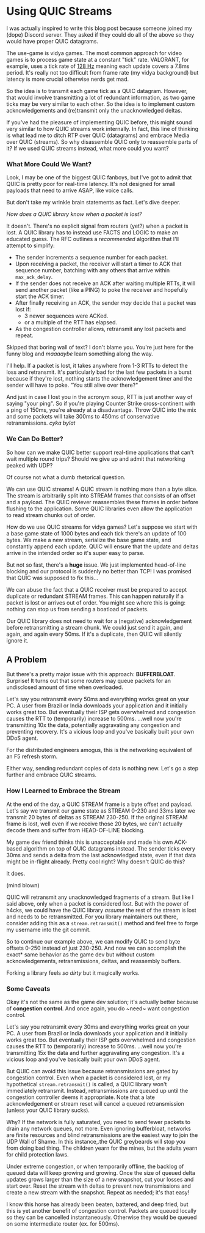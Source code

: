 # Using QUIC Streams
I was actually inspired to write this blog post because someone joined my (dope) Discord server.
They asked if they could do all of the above so they would have proper QUIC datagrams.

The use-game is vidya games.
The most common approach for video games is to process game state at a constant "tick" rate.
VALORANT, for example, uses a tick rate of [128 Hz](https://playvalorant.com/en-us/news/dev/how-we-got-to-the-best-performing-valorant-servers-since-launch/) meaning each update covers a 7.8ms period.
It's really not too difficult from frame rate (my vidya background) but latency is more crucial otherwise nerds get mad.

So the idea is to transmit each game tick as a QUIC datagram.
However, that would involve transmitting a lot of redundant information, as two game ticks may be very similar to each other.
So the idea is to implement custom acknowledgements and (re)transmit only the unacknowledged deltas.

If you've had the pleasure of implementing QUIC before, this might sound very similar to how QUIC streams work internally.
In fact, this line of thinking is what lead me to ditch RTP over QUIC (datagrams) and embrace Media over QUIC (streams).
So why disassemble QUIC only to reassemble parts of it?
If we used QUIC streams instead, what more could you want?

### What More Could We Want?
Look, I may be one of the biggest QUIC fanboys, but I've got to admit that QUIC is pretty poor for real-time latency.
It's not designed for small payloads that need to arrive ASAP, like voice calls.

But don't take my wrinkle brain statements as fact.
Let's dive deeper.

*How does a QUIC library know when a packet is lost?*

It doesn't.
There's no explicit signal from routers (yet?) when a packet is lost.
A QUIC library has to instead use FACTS and LOGIC to make an educated guess.
The RFC outlines a *recommended* algorithm that I'll attempt to simplify:

- The sender increments a sequence number for each packet.
- Upon receiving a packet, the receiver will start a timer to ACK that sequence number, batching with any others that arrive within `max_ack_delay`.
- If the sender does not receive an ACK after waiting multiple RTTs, it will send another packet (like a PING) to poke the receiver and hopefully start the ACK timer.
- After finally receiving an ACK, the sender *may* decide that a packet was lost if:
  - 3 newer sequences were ACKed.
  - or a multiple of the RTT has elapsed.
- As the congestion controller allows, retransmit any lost packets and repeat.

Skipped that boring wall of text?
I don't blame you.
You're just here for the funny blog and *maaaaybe* learn something along the way.

I'll help.
If a packet is lost, it takes anywhere from 1-3 RTTs to detect the loss and retransmit.
It's particularly bad for the last few packets in a burst because if they're lost, nothing starts the acknowledgement timer and the sender will have to poke.
"You still alive over there?"

And just in case I lost you in the acronym soup, RTT is just another way of saying "your ping".
So if you're playing Counter Strike cross-continent with a ping of 150ms, you're already at a disadvantage.
Throw QUIC into the mix and some packets will take 300ms to 450ms of conservative retransmissions.
*cyka bylat*

### We Can Do Better?
So how can we make QUIC better support real-time applications that can't wait multiple round trips?
Should we give up and admit that networking peaked with UDP?

Of course not what a dumb rhetorical question.

We can use QUIC streams!
A QUIC stream is nothing more than a byte slice.
The stream is arbitrarily split into STREAM frames that consists of an offset and a payload.
The QUIC reviever reassembles these frames in order before flushing to the application.
Some QUIC libraries even allow the application to read stream chunks out of order.

How do we use QUIC streams for vidya games?
Let's suppose we start with a base game state of 1000 bytes and each tick there's an update of 100 bytes.
We make a new stream, serialize the base game state, and constantly append each update.
QUIC will ensure that the update and deltas arrive in the intended order so it's super easy to parse.

But not so fast, there's a **huge** issue.
We just implemented head-of-line blocking and our protocol is suddenly no better than TCP!
I was promised that QUIC was supposed to fix this...



We can abuse the fact that a QUIC receiver must be prepared to accept duplicate or redundant STREAM frames.
This can happen naturally if a packet is lost or arrives out of order.
You might see where this is going: nothing can stop us from sending a boatload of packets.




Our QUIC library does not need to wait for a (negative) acknowledgement before retransmitting a stream chunk.
We could just send it again, and again, and again every 50ms.
If it's a duplicate, then QUIC will silently ignore it.

## A Problem

But there's a pretty major issue with this approach:
**BUFFERBLOAT**.
Surprise!
It turns out that some routers may queue packets for an undisclosed amount of time when overloaded.

Let's say you retransmit every 50ms and everything works great on your PC.
A user from Brazil or India downloads your application and it initially works great too.
But eventually their ISP gets overwhelmed and congestion causes the RTT to (temporarily) increase to 500ms.
...well now you're transmitting 10x the data, potentially aggravating any congestion and preventing recovery.
It's a vicious loop and you've basically built your own DDoS agent.

For the distributed engineers amogus, this is the networking equivalent of an F5 refresh storm.


Either way, sending redundant copies of data is nothing new.
Let's go a step further and embrace QUIC streams.

### How I Learned to Embrace the Stream


At the end of the day, a QUIC STREAM frame is a byte offset and payload.
Let's say we transmit our game state as STREAM 0-230 and 33ms later we transmit 20 bytes of deltas as STREAM 230-250.
If the original STREAM frame is lost, well even if we receive those 20 bytes, we can't actually decode them and suffer from HEAD-OF-LINE blocking.

My game dev friend thinks this is unacceptable and made his own ACK-based algorithm on top of QUIC datagrams instead.
The sender ticks every 30ms and sends a delta from the last acknowledged state, even if that data might be in-flight already.
Pretty cool right?
Why doesn't QUIC do this?

It does.

(mind blown)

QUIC will retransmit any unacknowledged fragments of a stream.
But like I said above, only when a packet is considered lost.
But with the power of h4cks, we could have the QUIC library *assume* the rest of the stream is lost and needs to be retransmitted.
For you library maintainers out there, consider adding this as a `stream.retransmit()` method and feel free to forge my username into the git commit.

So to continue our example above, we can modify QUIC to send byte offsets 0-250 instead of just 230-250.
And now we can accomplish the exact* same behavior as the game dev but without custom acknowledgements, retransmissions, deltas, and reassembly buffers.

Forking a library feels *so dirty* but it magically works.


### Some Caveats
Okay it's not the same as the game dev solution; it's actually better because of **congestion control**.
And once again, you do ~need~ want congestion control.



Let's say you retransmit every 30ms and everything works great on your PC.
A user from Brazil or India downloads your application and it initially works great too.
But eventually their ISP gets overwhelmed and congestion causes the RTT to (temporarily) increase to 500ms.
...well now you're transmitting 15x the data and further aggravating any congestion.
It's a vicious loop and you've basically built your own DDoS agent.

But QUIC can avoid this issue because retransmissions are gated by congestion control.
Even when a packet is considered lost, or my hypothetical `stream.retransmit()` is called, a QUIC library won't immediately retransmit.
Instead, retransmissions are queued up until the congestion controller deems it appropriate.
Note that a late acknowledgement or stream reset will cancel a queued retransmission (unless your QUIC library sucks).

Why?
If the network is fully saturated, you need to send fewer packets to drain any network queues, not more.
Even ignoring bufferbloat, networks are finite resources and blind retransmissions are the easiest way to join the UDP Wall of Shame.
In this instance,.the QUIC greybeards will stop you from doing bad thing.
The children yearn for the mines, but the adults yearn for child protection laws.

Under extreme congestion, or when temporarily offline, the backlog of queued data will keep growing and growing.
Once the size of queued delta updates grows larger than the size of a new snapshot, cut your losses and start over.
Reset the stream with deltas to prevent new transmissions and create a new stream with the snapshot.
Repeat as needed; it's that easy!

I know this horse has already been beaten, battered, and deep fried, but this is yet another benefit of congestion control.
Packets are queued locally so they can be cancelled instantaneously.
Otherwise they would be queued on some intermediate router (ex. for 500ms).
